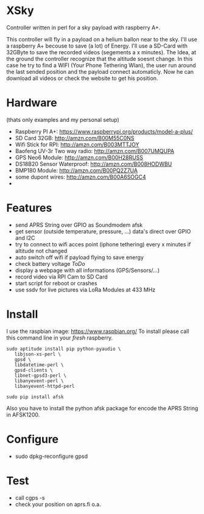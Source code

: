 # XSky
Controller written in perl for a sky payload with raspberry A+. 

This controller will fly in a payload on a helium ballon near to the sky. I'll use a raspberry A+ becouse to save (a lot) of Energy. I'll use a SD-Card with 32GByte to save the recorded videos (segements a x minutes). The Idea, at the ground the controller recognize that the altitude soesnt change. In this case he try to find a WIFI (Your Phone Tethering Wlan), the user run around the last sended position and the payload connect automaticly. Now he can download all videos or check the website to get his position.



# Hardware
(thats only examples and my personal setup)
* Raspberry PI A+: https://www.raspberrypi.org/products/model-a-plus/
* SD Card 32GB: http://amzn.com/B00M55C0NS
* Wifi Stick for RPI: http://amzn.com/B003MTTJOY
* Baofeng UV-3r Two way radio: http://amzn.com/B007UMQUPA 
* GPS Neo6 Module: http://amzn.com/B00H28RUSS
* DS18B20 Sensor Waterproof: http://amzn.com/B008HODWBU
* BMP180 Module: http://amzn.com/B00PQ2Z7UA
* some dupont wires: http://amzn.com/B00A6SOGC4
* 

# Features
* send APRS String over GPIO as Soundmodem afsk
* get sensor (outside temperature, pressure, ...) data's direct over GPIO and I2C
* try to connect to wifi acces point (iphone tethering) every x minutes if altitude not changed
* auto switch off wifi if payload flying to save energy
* check battery voltage _ToDo_
* display a webpage with all informations (GPS/Sensors/...)
* record video via RPI Cam to SD Card
* start script for reboot or crashes
* use ssdv for live pictures via LoRa Modules at 433 MHz


# Install

I use the raspbian image: https://www.raspbian.org/
To install please call this command line in your _fresh_ raspberry.
```
sudo aptitude install pip python-pyaudio \
   libjson-xs-perl \
   gpsd \
   libdatetime-perl \
   gpsd-clients \
   libnet-gpsd3-perl \
   libanyevent-perl \
   libanyevent-httpd-perl
   
sudo pip install afsk
```
Also you have to install the python afsk package for encode the APRS String in AFSK1200.

# Configure
* sudo dpkg-reconfigure gpsd


# Test
* call cgps -s
* check your position on aprs.fi o.a.
